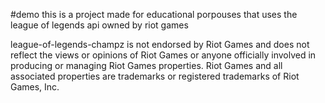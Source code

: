 #demo
this is a project made for educational porpouses that uses the league of legends api owned by riot games


league-of-legends-champz is not endorsed by Riot Games and does not reflect the views or opinions of Riot Games or anyone officially involved in producing or managing Riot Games properties. Riot Games and all associated properties are trademarks or registered trademarks of Riot Games, Inc.
